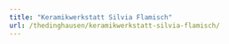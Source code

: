 ```yaml
---
title: "Keramikwerkstatt Silvia Flamisch"
url: /thedinghausen/keramikwerkstatt-silvia-flamisch/
---
```

